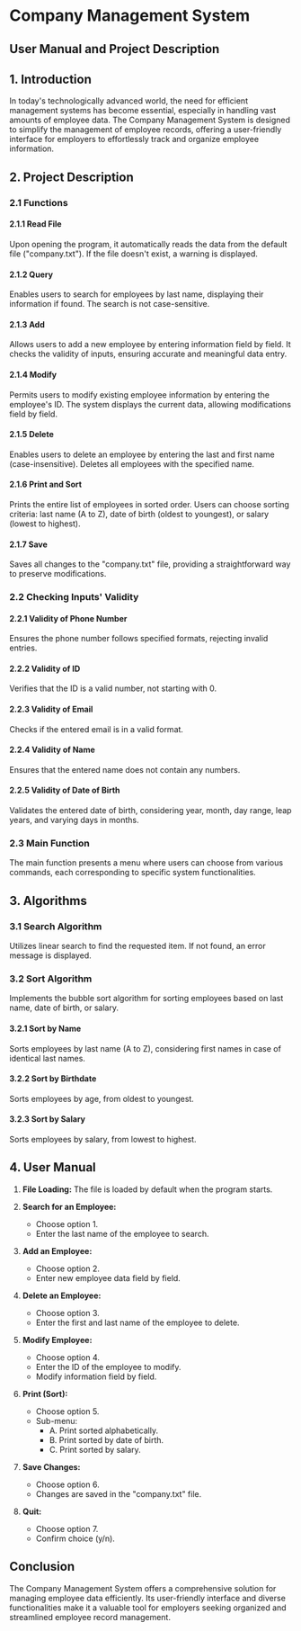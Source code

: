 # Company Management System

## User Manual and Project Description


## 1. Introduction

In today's technologically advanced world, the need for efficient management systems has become essential, especially in handling vast amounts of employee data. The Company Management System is designed to simplify the management of employee records, offering a user-friendly interface for employers to effortlessly track and organize employee information.

## 2. Project Description

### 2.1 Functions

#### 2.1.1 Read File
Upon opening the program, it automatically reads the data from the default file ("company.txt"). If the file doesn't exist, a warning is displayed.

#### 2.1.2 Query
Enables users to search for employees by last name, displaying their information if found. The search is not case-sensitive.

#### 2.1.3 Add
Allows users to add a new employee by entering information field by field. It checks the validity of inputs, ensuring accurate and meaningful data entry.

#### 2.1.4 Modify
Permits users to modify existing employee information by entering the employee's ID. The system displays the current data, allowing modifications field by field.

#### 2.1.5 Delete
Enables users to delete an employee by entering the last and first name (case-insensitive). Deletes all employees with the specified name.

#### 2.1.6 Print and Sort
Prints the entire list of employees in sorted order. Users can choose sorting criteria: last name (A to Z), date of birth (oldest to youngest), or salary (lowest to highest).

#### 2.1.7 Save
Saves all changes to the "company.txt" file, providing a straightforward way to preserve modifications.

### 2.2 Checking Inputs' Validity

#### 2.2.1 Validity of Phone Number
Ensures the phone number follows specified formats, rejecting invalid entries.

#### 2.2.2 Validity of ID
Verifies that the ID is a valid number, not starting with 0.

#### 2.2.3 Validity of Email
Checks if the entered email is in a valid format.

#### 2.2.4 Validity of Name
Ensures that the entered name does not contain any numbers.

#### 2.2.5 Validity of Date of Birth
Validates the entered date of birth, considering year, month, day range, leap years, and varying days in months.

### 2.3 Main Function
The main function presents a menu where users can choose from various commands, each corresponding to specific system functionalities.

## 3. Algorithms

### 3.1 Search Algorithm
Utilizes linear search to find the requested item. If not found, an error message is displayed.

### 3.2 Sort Algorithm
Implements the bubble sort algorithm for sorting employees based on last name, date of birth, or salary.

#### 3.2.1 Sort by Name
Sorts employees by last name (A to Z), considering first names in case of identical last names.

#### 3.2.2 Sort by Birthdate
Sorts employees by age, from oldest to youngest.

#### 3.2.3 Sort by Salary
Sorts employees by salary, from lowest to highest.

## 4. User Manual

1. **File Loading:** The file is loaded by default when the program starts.

2. **Search for an Employee:**
   - Choose option 1.
   - Enter the last name of the employee to search.

3. **Add an Employee:**
   - Choose option 2.
   - Enter new employee data field by field.

4. **Delete an Employee:**
   - Choose option 3.
   - Enter the first and last name of the employee to delete.

5. **Modify Employee:**
   - Choose option 4.
   - Enter the ID of the employee to modify.
   - Modify information field by field.

6. **Print (Sort):**
   - Choose option 5.
   - Sub-menu:
      - A. Print sorted alphabetically.
      - B. Print sorted by date of birth.
      - C. Print sorted by salary.

7. **Save Changes:**
   - Choose option 6.
   - Changes are saved in the "company.txt" file.

8. **Quit:**
   - Choose option 7.
   - Confirm choice (y/n).



## Conclusion

The Company Management System offers a comprehensive solution for managing employee data efficiently. Its user-friendly interface and diverse functionalities make it a valuable tool for employers seeking organized and streamlined employee record management.
